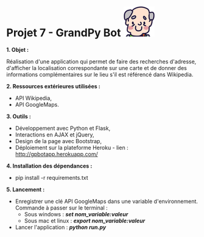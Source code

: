 # Projet 7 - GrandPy Bot ![spinner_grandpere](gpbapp/static/img/spinner.png)

**1. Objet :**

Réalisation d'une application qui permet de faire des recherches d'adresse, d'afficher la localisation correspondante sur une carte et de donner des informations complémentaires sur le lieu s'il est référencé dans Wikipedia.

**2. Ressources extérieures utilisées :**
- API Wikipedia,
- API GoogleMaps.

**3. Outils :**
- Développement avec Python et Flask,
- Interactions en AJAX et jQuery,
- Design de la page avec Bootstrap,
- Déploiement sur la plateforme Heroku - lien : http://gpbotapp.herokuapp.com/

**4. Installation des dépendances :**
- pip install -r requirements.txt

**5. Lancement :**
- Enregistrer une clé API GoogleMaps dans une variable d'environnement. Commande à passer sur le terminal :
  - Sous windows : **_set nom_variable:valeur_**
  - Sous mac et linux : **_export nom_variable:valeur_**
- Lancer l'application : **_python run.py_**

